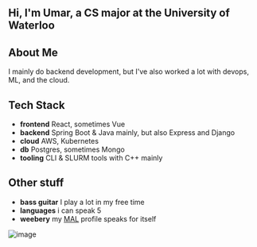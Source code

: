 ## Hi, I'm Umar, a CS major at the University of Waterloo 

## About Me 
I mainly do backend development, but I've also worked a lot with devops, ML, and the cloud. 

## Tech Stack
- **frontend** React, sometimes Vue
- **backend** Spring Boot & Java mainly, but also Express and Django
- **cloud** AWS, Kubernetes 
- **db** Postgres, sometimes Mongo
- **tooling** CLI & SLURM tools with C++ mainly

## Other stuff 
- **bass guitar** I play a lot in my free time
- **languages** i can speak 5
- **weebery** my [MAL](https://myanimelist.net/animelist/Why_Naught) profile speaks for itself

![image](https://github.com/user-attachments/assets/898f9bb7-eb64-425a-8595-75b39d122d7f)
